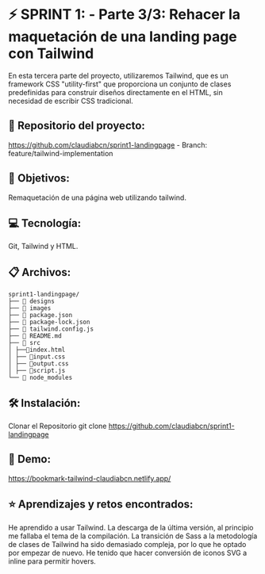 # ⚡️ SPRINT 1: - Parte 3/3: Rehacer la maquetación de una landing page con Tailwind

En esta tercera parte del proyecto, utilizaremos Tailwind, que es un framework CSS "utility-first" que proporciona un conjunto
de clases predefinidas para construir diseños directamente en el HTML, sin necesidad de escribir CSS tradicional.

## 🔗 Repositorio del proyecto: 
https://github.com/claudiabcn/sprint1-landingpage - Branch: feature/tailwind-implementation

## 🎯 Objetivos: 
Remaquetación de una página web utilizando tailwind.

## 💻 Tecnología:
Git, Tailwind y HTML.

## 📋 Archivos:
```
sprint1-landingpage/
├── 📁 designs
├── 📁 images
├── 📄 package.json
├── 📄 package-lock.json
├── 📄 tailwind.config.js
├── 📄 README.md
├── 📁 src
│ ├──📄index.html
│ ├── 📄input.css
│ ├── 📄output.css
│ ├── 📄script.js
└── 📁 node_modules
```
## 🛠 Instalación: 
Clonar el Repositorio git clone https://github.com/claudiabcn/sprint1-landingpage

## 📸 Demo:  
https://bookmark-tailwind-claudiabcn.netlify.app/

## ⭐ Aprendizajes y retos encontrados: 
He aprendido a usar Tailwind. La descarga de la última versión, al principio me fallaba el tema de la compilación.
La transición de Sass a la metodología de clases de Tailwind ha sido demasiado compleja, por lo que he optado por empezar de nuevo. He tenido que hacer conversión de iconos SVG a inline para permitir hovers.
